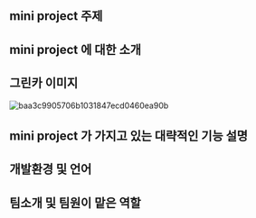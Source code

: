 ## mini project 주제

## mini project 에 대한 소개

## 그린카 이미지
![baa3c9905706b1031847ecd0460ea90b](https://user-images.githubusercontent.com/61617997/166147046-e99dfc2d-83d7-4e90-a2c2-7702099e4406.jpg)

## mini project 가 가지고 있는 대략적인 기능 설명

## 개발환경 및 언어

## 팀소개 및 팀원이 맡은 역할
